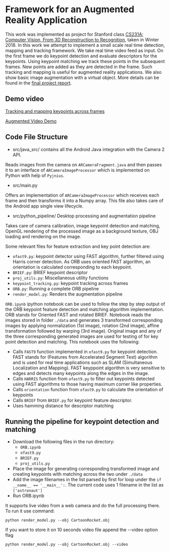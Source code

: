 # Framework for an Augmented Reality Application

This work was implemented as project for Stanford class [CS231A: Computer Vision, From 3D Reconstruction to Recognition](https://web.stanford.edu/class/cs231a/), taken in Winter 2018. In this work we attempt to implement a small scale real time detection,
mapping and tracking framework. We take real time video feed as input.
On the first frame we do keypoint detection and evaluate descriptors for
the keypoints. Using keypoint matching we track these points in the
subsequent frames. New points are added as they are detected in the
frame. Such tracking and mapping is useful for augmented reality
applications. We also show basic image augmentation with a virtual
object. More details can be found in the [final project report](https://github.com/beeRitu/Parallel-Tracking-and-Mapping-PTAM/blob/master/Final_Report.pdf).

## Demo video

[Tracking and mapping keypoints across frames](https://youtu.be/tlSAWjjdVRA) 

[Augmented Video Demo](https://youtu.be/0qT57X_Es4A)

## Code File Structure

* src/java_src/ contains all the Android Java integration with the
  Camera 2 API.

Reads images from the camera on `ARCameraFragment.java` and then
passes it to an interface of `ARCameraImageProcessor` which is
implemented on Python with help of `Pyjnius`.

* src/main.py

Offers an implementation of `ARCameraImageProcessor` which receives
each frame and then transforms it into a Numpy array. This file also
takes care of the Android app single view lifecycle.

* src/python_pipeline/ Desktop processing and augmentation pipeline

Takes care of camera calibration, image keypoint detection and
matching, OpenGL rendering of the processed image as a background
texture, OBJ loading and rendering on the image.

Some relevant files for feature extraction and key point detection are:
- `ofast9.py`: keypoint detector using FAST algorithm, further filtered using Harris corner detection. As ORB uses oriented FAST algorithm, an orientation is calculated corresponding to each keypoint.
- `BRIEF.py`: BRIEF keypoint descriptor
- `proj_utils.py`: Miscellaneous utility functions
- `keypoint_tracking.py`: keypoint tracking across frames
- `ORB.py`: Running a complete  ORB pipeline
- `render_model.py`: Renders the augmentation pipeline

`ORB.ipynb` ipython notebook can be used to follow the step by step output of the ORB keypoint feature detection and matching algorithm implementation. ORB stands for Oriented FAST and rotated BRIEF. Notebook reads the images stored in folder `./data` and generates 3 transformed corresponding images by applying normalization (1st image), rotation (2nd image), affine transformation followed by warping (3rd image). Original image and any of the three corresponding generated images are used for testing of for key point detection and matching. This notebook uses the following:
- Calls `FAST9` function implemented in `ofast9.py` for keypoint detection. FAST stands for (Features from Accelerated Segment Test) algorithm and is used for real time applications such as SLAM (Simultaneous Localization and Mapping). FAST keyppoint algorithm is very sensitive to edges and detects many keypoints along the edges in the image.
- Calls `HARRIS` function from `ofast9.py` to filter out keypoints detected using FAST algorithms to those having maximum corner like properties. 
- Calls `orientation` function from `ofast9.py` to calculate the orientation of keypoints 
- Calls `BRIEF` from `BRIEF.py` for keypoint feature descriptor.
- Uses hamming distance for descriptor matching

## Running the pipeline for keypoint detection and matching
* Download the following files in the run directory:
  - `ORB.ipynb`
  - `ofast9.py`
  - `BRIEF.py`
  - `proj_utils.py`
* Place the image for generating corresponding transformed image and creating keypoints with matching across the two under `./data`
* Add the image filenames in the list parsed by first for loop under the `if __name__ == '__main__':`. The current code uses 1 filename in the list as `['astronaut']`
* Run ORB.ipynb 

It supports live video from a web camera and do the full
processing there. To run it use command:
```
python render_model.py --obj CartoonRocket.obj
```

If you want to store it on 10 seconds video file append the --video option
flag

```
python render_model.py --obj CartoonRocket.obj --video
```
